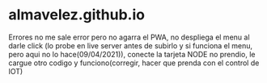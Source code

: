 # almavelez.github.io
Errores
no me sale error pero no agarra el PWA,
no despliega el menu al darle click (lo probe en live server antes de subirlo y si funciona el menu, pero aqui no lo hace(09/04/2021)), conecte la tarjeta NODE no prendio, le cargue otro codigo y funciono(corregir, hacer que prenda con el control de IOT)
